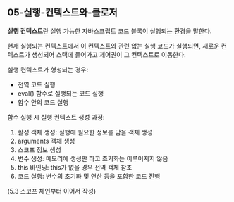 ## 05-실행-컨텍스트와-클로저

**실행 컨텍스트**란 실행 가능한 자바스크립트 코드 블록이 실행되는 환경을 말한다.

현재 실행되는 컨텍스트에서 이 컨텍스트와 관련 없는 실행 코드가 실행되면, 새로운 컨텍스트가 생성되어 스택에 들어가고 제어권이 그 컨텍스트로 이동한다.

실행 컨텍스트가 형성되는 경우:

- 전역 코드 실행
- eval() 함수로 실행되는 코드 실행
- 함수 안의 코드 실행

함수 실행 시 실행 컨텍스트 생성 과정:

1. 활성 객체 생성: 실행에 필요한 정보를 담을 객체 생성
2. arguments 객체 생성
3. 스코프 정보 생성
4. 변수 생성: 메모리에 생성만 하고 초기화는 이루어지지 않음
5. this 바인딩: this가 없을 경우 전역 객체 참조
6. 코드 실행: 변수의 초기화 및 연산 등을 포함한 코드 진행



(5.3 스코프 체인부터 이어서 작성)